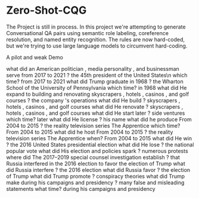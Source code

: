 # Zero-Shot-CQG

The Project is still in process. In this project we're attempting to generate Conversational QA pairs using semantic role labeling, coreference resolution, and named entity recognition. The rules are now hard-coded, but we're trying to use large language models to circumvent hard-coding.

A pilot and weak Demo

what did an American politician , media personality , and businessman serve from 2017 to 2021 ? the 45th president of the United States\n
which time? from 2017 to 2021
what did Trump graduate in 1968 ? the Wharton School of the University of Pennsylvania
which time? in 1968
what did He expand to building and renovating skyscrapers , hotels , casinos , and golf courses ? the company 's operations
what did He build ? skyscrapers , hotels , casinos , and golf courses
what did He renovate ? skyscrapers , hotels , casinos , and golf courses
what did He start later ? side ventures
which time? later
what did He license ? his name
what did he produce From 2004 to 2015 ? the reality television series The Apprentice
which time? From 2004 to 2015
what did he host From 2004 to 2015 ? the reality television series The Apprentice
when? From 2004 to 2015
what did He win ? the 2016 United States presidential election
what did He lose ? the national popular vote
what did His election and policies spark ? numerous protests
where did The 2017–2019 special counsel investigation establish ? that Russia interfered in the 2016 election to favor the election of Trump
what did Russia interfere ? the 2016 election
what did Russia favor ? the election of Trump
what did Trump promote ? conspiracy theories
what did Trump make during his campaigns and presidency ? many false and misleading statements
what time? during his campaigns and presidency
